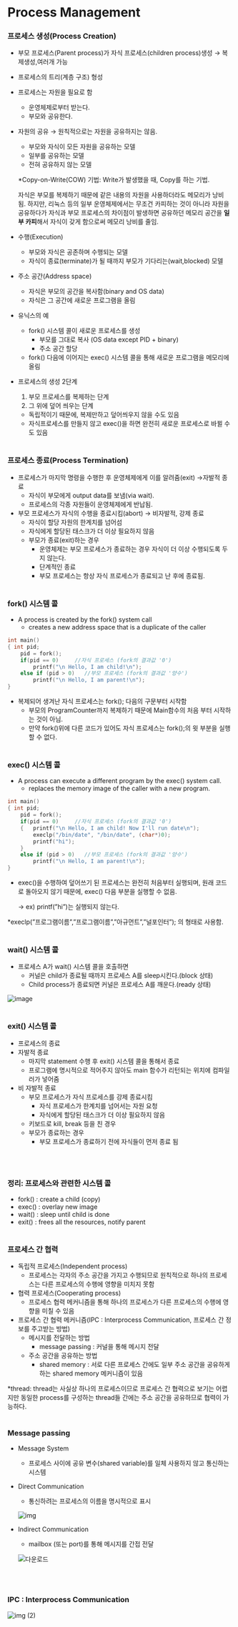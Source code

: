 # Process Management

### 프로세스 생성(Process Creation)

- 부모 프로세스(Parent process)가 자식 프로세스(children process)생성 → 복제생성,여러개 가능
- 프로세스의 트리(계층 구조) 형성
- 프로세스는 자원을 필요로 함
    - 운영체제로부터 받는다.
    - 부모와 공유한다.
- 자원의 공유 → 원칙적으로는 자원을 공유하지는 않음.
    - 부모와 자식이 모든 자원을 공유하는 모델
    - 일부를 공유하는 모델
    - 전혀 공유하지 않는 모델
    
    *Copy-on-Write(COW) 기법: Write가 발생했을 때, Copy를 하는 기법. 
    
    자식은 부모를 복제하기 때문에 같은 내용의 자원을 사용하더라도 메모리가 낭비 됨. 하지만, 리눅스 등의 일부 운영체제에서는 무조건 카피하는 것이 아니라 자원을 공유하다가 자식과 부모 프로세스의 차이점이 발생하면 공유하던 메모리 공간을 **일부 카피**해서 자식이 갖게 함으로써 메모리 낭비를 줄임.
    
- 수행(Execution)
    - 부모와 자식은 공존하며 수행되는 모델
    - 자식이 종료(terminate)가 될 때까지 부모가 기다리는(wait,blocked) 모델
- 주소 공간(Address space)
    - 자식은 부모의 공간을 복사함(binary and OS data)
    - 자식은 그 공간에 새로운 프로그램을 올림
- 유닉스의 예
    - fork() 시스템 콜이 새로운 프로세스를 생성
        - 부모를 그대로 복사 (OS data except PID + binary)
        - 주소 공간 할당
    - fork() 다음에 이어지는 exec() 시스템 콜을 통해 새로운 프로그램을 메모리에 올림
- 프로세스의 생성 2단계
    1. 부모 프로세스를 복제하는 단계
    2. 그 위에 덮어 씌우는 단계
    - 독립적이기 때문에, 복제만하고 덮어씌우지 않을 수도 있음
    - 자식프로세스를 만들지 않고 exec()을 하면 완전히 새로운 프로세스로 바뀔 수도 있음
<br><br>
### 프로세스 종료(Process Termination)

- 프로세스가 마지막 명령을 수행한 후 운영체제에게 이를 알려줌(exit) →자발적 종료
    - 자식이 부모에게 output data를 보냄(via wait).
    - 프로세스의 각종 자원들이 운영체제에게 반납됨.
- 부모 프로세스가 자식의 수행을 종료시킴(abort) → 비자발적, 강제 종료
    - 자식이 할당 자원의 한계치를 넘어섬
    - 자식에게 할당된 태스크가 더 이상 필요하지 않음
    - 부모가 종료(exit)하는 경우
        - 운영체제는 부모 프로세스가 종료하는 경우 자식이 더 이상 수행되도록 두지 않는다.
        - 단계적인 종료
        - 부모 프로세스는 항상 자식 프로세스가 종료되고 난 후에 종료됨.
<br><br>
### fork() 시스템 콜

- A process is created by the fork() system call
    - creates a new address space that is a duplicate of the caller

```c
int main()
{ int pid;
	pid = fork();
	if(pid == 0)     //자식 프로세스 (fork의 결과값 '0')
		printf("\n Hello, I am child!\n");
	else if (pid > 0)   //부모 프로세스 (fork의 결과값 '양수')
		printf("\n Hello, I am parent!\n");
}
```

- 복제되어 생겨난 자식 프로세스는 fork(); 다음의 구문부터 시작함
    - 부모의 ProgramCounter까지 복제하기 때문에 Main함수의 처음 부터 시작하는 것이 아님.
    - 만약 fork()위에 다른 코드가 있어도 자식 프로세스는  fork();의 윗 부분을 실행할 수 없다.
<br><br>
### exec() 시스템 콜

- A process can execute a different program by the exec() system call.
    - replaces the memory image of the caller with a new program.

```c
int main()
{ int pid;
	pid = fork();
	if(pid == 0)     //자식 프로세스 (fork의 결과값 '0')
	{	printf("\n Hello, I am child! Now I'll run date\n");
		execlp("/bin/date", "/bin/date", (char*)0);
		printf("hi");
	}	
	else if (pid > 0)   //부모 프로세스 (fork의 결과값 '양수')
		printf("\n Hello, I am parent!\n");
}
```

- exec()을 수행하여 덮어쓰기 된 프로세스는 완전히 처음부터 실행되며, 원래 코드로 돌아오지 않기 때문에, exec() 다음 부분을 실행할 수 없음.
    
    → ex) printf(”hi”)는 실행되지 않는다.
    

*execlp(”프로그램이름”,”프로그램이름”,”아규먼트”,”널포인터”); 의 형태로 사용함.
<br><br>
### wait() 시스템 콜

- 프로세스 A가 wait() 시스템 콜을 호출하면
    - 커널은 child가 종료될 때까지 프로세스 A를 sleep시킨다.(block 상태)
    - Child process가 종료되면 커널은 프로세스 A를 깨운다.(ready 상태)

![image](https://user-images.githubusercontent.com/77624879/162802078-84286811-229c-4694-896a-7ab6a4f54338.png)
<br><br>
### exit() 시스템 콜

- 프로세스의 종료
- 자발적 종료
    - 마지막 statement 수행 후 exit() 시스템 콜을 통해서 종료
    - 프로그램에 명시적으로 적어주지 않아도 main 함수가 리턴되는 위치에 컴파일러가 넣어줌
- 비 자발적 종료
    - 부모 프로세스가 자식 프로세스를 강제 종료시킴
        - 자식 프로세스가 한계치를 넘어서는 자원 요청
        - 자식에게 할당된 태스크가 더 이상 필요하지 않음
    - 키보드로 kill, break 등을 친 경우
    - 부모가 종료하는 경우
        - 부모 프로세스가 종료하기 전에 자식들이 먼저 종료 됨
        
<br><br>
### 정리: 프로세스와 관련한 시스템 콜

- fork() : create a child (copy)
- exec() : overlay new image
- wait() : sleep until child is done
- exit() : frees all the resources, notify parent
<br><br>
### 프로세스 간 협력

- 독립적 프로세스(Independent process)
    - 프로세스는 각자의 주소 공간을 가지고 수행되므로 원칙적으로 하나의 프로세스는 다른 프로세스의 수행에 영향을 미치지 못함
- 협력 프로세스(Cooperating process)
    - 프로세스 협력 메커니즘을 통해 하나의 프로세스가 다른 프로세스의 수행에 영향을 미칠 수 있음
- 프로세스 간 협력 메커니즘(IPC : Interprocess  Communication, 프로세스 간 정보를 주고받는 방법)
    - 메시지를 전달하는 방법
        - message passing : 커널을 통해 메시지 전달
    - 주소 공간을 공유하는 방법
        - shared memory : 서로 다른 프로세스 간에도 일부 주소 공간을 공유하게 하는 shared memory 메커니즘이 있음

*thread: thread는 사실상 하나의 프로세스이므로 프로세스 간 협력으로 보기는 어렵지만 동일한 process를 구성하는 thread들 간에는 주소 공간을 공유하므로 협력이 가능하다.
<br><br>
### Message passing

- Message System
    - 프로세스 사이에 공유 변수(shared variable)를 일체 사용하지 않고 통신하는 시스템
- Direct Communication
    - 통신하려는 프로세스의 이름을 명시적으로 표시
    
   ![img](https://user-images.githubusercontent.com/77624879/162802106-e8062900-c223-4071-bb36-c6a7ed17d274.png)

- Indirect Communication
    - mailbox (또는 port)를 통해 메시지를 간접 전달
    
    ![다운로드](https://user-images.githubusercontent.com/77624879/162802137-b65d28bf-7d3c-4145-b071-676e4f6def7e.png)

<br><br>
### IPC : Interprocess Communication
![img (2)](https://user-images.githubusercontent.com/77624879/162802163-40e485b7-0f31-47db-aa53-a83b8f210216.png)
